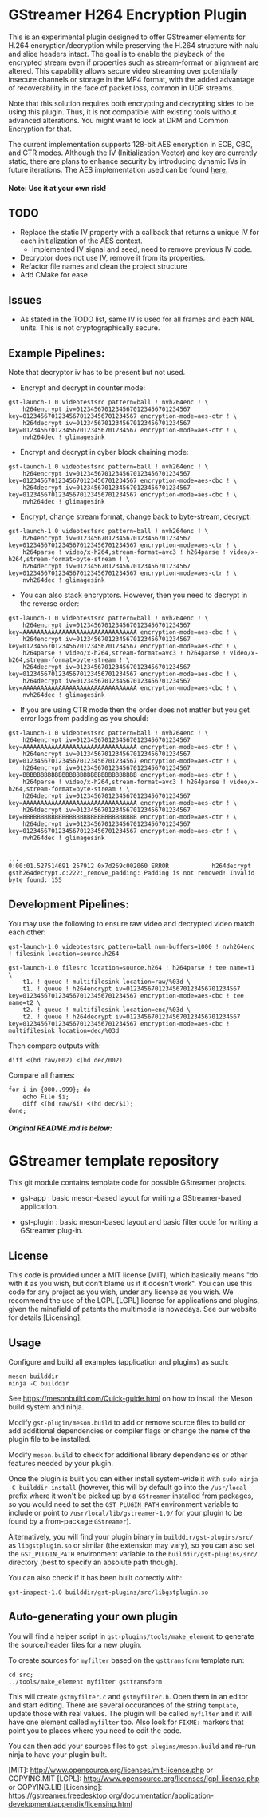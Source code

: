 # GStreamer H264 Encryption Plugin
This is an experimental plugin designed to offer GStreamer elements for H.264 encryption/decryption while preserving the H.264 structure with nalu and slice headers intact.
The goal is to enable the playback of the encrypted stream even if properties such as stream-format or alignment are altered.
This capability allows secure video streaming over potentially insecure channels or storage in the MP4 format, with the added advantage of recoverability in the face of packet loss, common in UDP streams.

Note that this solution requires both encrypting and decrypting sides to be using this plugin. Thus, it is not compatible with existing tools without advanced alterations. You might want to look at DRM and Common Encryption for that.

The current implementation supports 128-bit AES encryption in ECB, CBC, and CTR modes. Although the IV (Initialization Vector) and key are currently static, there are plans to enhance security by introducing dynamic IVs in future iterations. The AES implementation used can be found [here.](https://github.com/kokke/tiny-AES-c/tree/master "Tiny AES C")

#### Note: Use it at your own risk!

## TODO
- Replace the static IV property with a callback that returns a unique IV for each initialization of the AES context.
    - Implemented IV signal and seed, need to remove previous IV code.
- Decryptor does not use IV, remove it from its properties.
- Refactor file names and clean the project structure
- Add CMake for ease

## Issues
- As stated in the TODO list, same IV is used for all frames and each NAL units. This is not cryptographically secure.

## Example Pipelines:
Note that decryptor iv has to be present but not used.

- Encrypt and decrypt in counter mode:
```
gst-launch-1.0 videotestsrc pattern=ball ! nvh264enc ! \
    h264encrypt iv=01234567012345670123456701234567 key=01234567012345670123456701234567 encryption-mode=aes-ctr ! \
    h264decrypt iv=01234567012345670123456701234567 key=01234567012345670123456701234567 encryption-mode=aes-ctr ! \
    nvh264dec ! glimagesink
```
- Encrypt and decrypt in cyber block chaining mode:
```
gst-launch-1.0 videotestsrc pattern=ball ! nvh264enc ! \
    h264encrypt iv=01234567012345670123456701234567 key=01234567012345670123456701234567 encryption-mode=aes-cbc ! \
    h264decrypt iv=01234567012345670123456701234567 key=01234567012345670123456701234567 encryption-mode=aes-cbc ! \
    nvh264dec ! glimagesink
```
- Encrypt, change stream format, change back to byte-stream, decrypt:
```
gst-launch-1.0 videotestsrc pattern=ball ! nvh264enc ! \
    h264encrypt iv=01234567012345670123456701234567 key=01234567012345670123456701234567 encryption-mode=aes-ctr ! \
    h264parse ! video/x-h264,stream-format=avc3 ! h264parse ! video/x-h264,stream-format=byte-stream ! \
    h264decrypt iv=01234567012345670123456701234567 key=01234567012345670123456701234567 encryption-mode=aes-ctr ! \
    nvh264dec ! glimagesink
```
- You can also stack encryptors. However, then you need to decrypt in the reverse order:
```
gst-launch-1.0 videotestsrc pattern=ball ! nvh264enc ! \
    h264encrypt iv=01234567012345670123456701234567 key=AAAAAAAAAAAAAAAAAAAAAAAAAAAAAAAA encryption-mode=aes-cbc ! \
    h264encrypt iv=01234567012345670123456701234567 key=01234567012345670123456701234567 encryption-mode=aes-cbc ! \
    h264parse ! video/x-h264,stream-format=avc3 ! h264parse ! video/x-h264,stream-format=byte-stream ! \
    h264decrypt iv=01234567012345670123456701234567 key=01234567012345670123456701234567 encryption-mode=aes-cbc ! \
    h264decrypt iv=01234567012345670123456701234567 key=AAAAAAAAAAAAAAAAAAAAAAAAAAAAAAAA encryption-mode=aes-cbc ! \
    nvh264dec ! glimagesink
```
- If you are using CTR mode then the order does not matter but you get error logs from padding as you should:
```
gst-launch-1.0 videotestsrc pattern=ball ! nvh264enc ! \
    h264encrypt iv=01234567012345670123456701234567 key=AAAAAAAAAAAAAAAAAAAAAAAAAAAAAAAA encryption-mode=aes-ctr ! \
    h264encrypt iv=01234567012345670123456701234567 key=01234567012345670123456701234567 encryption-mode=aes-ctr ! \
    h264encrypt iv=01234567012345670123456701234567 key=BBBBBBBBBBBBBBBBBBBBBBBBBBBBBBBB encryption-mode=aes-ctr ! \
    h264parse ! video/x-h264,stream-format=avc3 ! h264parse ! video/x-h264,stream-format=byte-stream ! \
    h264decrypt iv=01234567012345670123456701234567 key=AAAAAAAAAAAAAAAAAAAAAAAAAAAAAAAA encryption-mode=aes-ctr ! \
    h264decrypt iv=01234567012345670123456701234567 key=BBBBBBBBBBBBBBBBBBBBBBBBBBBBBBBB encryption-mode=aes-ctr ! \
    h264decrypt iv=01234567012345670123456701234567 key=01234567012345670123456701234567 encryption-mode=aes-ctr ! \
    nvh264dec ! glimagesink


...
0:00:01.527514691 257912 0x7d269c002060 ERROR            h264decrypt gsth264decrypt.c:222:_remove_padding: Padding is not removed! Invalid byte found: 155
```
## Development Pipelines:
You may use the following to ensure raw video and decrypted video match each other:


```
gst-launch-1.0 videotestsrc pattern=ball num-buffers=1000 ! nvh264enc ! filesink location=source.h264

gst-launch-1.0 filesrc location=source.h264 ! h264parse ! tee name=t1 \
    t1. ! queue ! multifilesink location=raw/%03d \
    t1. ! queue ! h264encrypt iv=01234567012345670123456701234567 key=01234567012345670123456701234567 encryption-mode=aes-cbc ! tee name=t2 \
    t2. ! queue ! multifilesink location=enc/%03d \
    t2. ! queue ! h264decrypt iv=01234567012345670123456701234567 key=01234567012345670123456701234567 encryption-mode=aes-cbc ! multifilesink location=dec/%03d
```
Then compare outputs with:
```
diff <(hd raw/002) <(hd dec/002)
```
Compare all frames:
```
for i in {000..999}; do
    echo File $i;
    diff <(hd raw/$i) <(hd dec/$i);
done;
```
#### *Original README.md is below:*

# GStreamer template repository

This git module contains template code for possible GStreamer projects.

* gst-app :
  basic meson-based layout for writing a GStreamer-based application.

* gst-plugin :
  basic meson-based layout and basic filter code for writing a GStreamer plug-in.

## License

This code is provided under a MIT license [MIT], which basically means "do
with it as you wish, but don't blame us if it doesn't work". You can use
this code for any project as you wish, under any license as you wish. We
recommend the use of the LGPL [LGPL] license for applications and plugins,
given the minefield of patents the multimedia is nowadays. See our website
for details [Licensing].

## Usage

Configure and build all examples (application and plugins) as such:

    meson builddir
    ninja -C builddir

See <https://mesonbuild.com/Quick-guide.html> on how to install the Meson
build system and ninja.

Modify `gst-plugin/meson.build` to add or remove source files to build or
add additional dependencies or compiler flags or change the name of the
plugin file to be installed.

Modify `meson.build` to check for additional library dependencies
or other features needed by your plugin.

Once the plugin is built you can either install system-wide it with `sudo ninja
-C builddir install` (however, this will by default go into the `/usr/local`
prefix where it won't be picked up by a `GStreamer` installed from packages, so
you would need to set the `GST_PLUGIN_PATH` environment variable to include or
point to `/usr/local/lib/gstreamer-1.0/` for your plugin to be found by a
from-package `GStreamer`).

Alternatively, you will find your plugin binary in `builddir/gst-plugins/src/`
as `libgstplugin.so` or similar (the extension may vary), so you can also set
the `GST_PLUGIN_PATH` environment variable to the `builddir/gst-plugins/src/`
directory (best to specify an absolute path though).

You can also check if it has been built correctly with:

    gst-inspect-1.0 builddir/gst-plugins/src/libgstplugin.so

## Auto-generating your own plugin

You will find a helper script in `gst-plugins/tools/make_element` to generate
the source/header files for a new plugin.

To create sources for `myfilter` based on the `gsttransform` template run:

``` shell
cd src;
../tools/make_element myfilter gsttransform
```

This will create `gstmyfilter.c` and `gstmyfilter.h`. Open them in an editor and
start editing. There are several occurances of the string `template`, update
those with real values. The plugin will be called `myfilter` and it will have
one element called `myfilter` too. Also look for `FIXME:` markers that point you
to places where you need to edit the code.

You can then add your sources files to `gst-plugins/meson.build` and re-run
ninja to have your plugin built.


[MIT]: http://www.opensource.org/licenses/mit-license.php or COPYING.MIT
[LGPL]: http://www.opensource.org/licenses/lgpl-license.php or COPYING.LIB
[Licensing]: https://gstreamer.freedesktop.org/documentation/application-development/appendix/licensing.html
